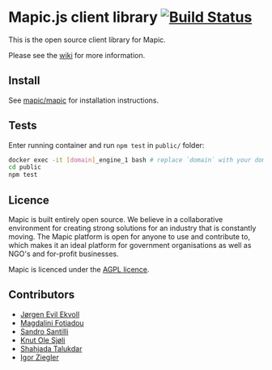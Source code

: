 # Mapic.js client library [![Build Status](https://travis-ci.org/mapic/mapic.js.png)](https://travis-ci.org/mapic/mapic.js)

This is the open source client library for Mapic.

Please see the [wiki](https://github.com/mapic/mapic.js/wiki) for more information.

## Install
See [mapic/mapic](https://github.com/mapic/mapic) for installation instructions.

## Tests
Enter running container and run `npm test` in `public/` folder:
```bash
docker exec -it [domain]_engine_1 bash # replace `domain` with your domain or `localhost` 
cd public
npm test
```

## Licence
Mapic is built entirely open source. We believe in a collaborative environment for creating strong solutions for an industry that is constantly moving. The Mapic platform is open for anyone to use and contribute to, which makes it an ideal platform for government organisations as well as NGO's and for-profit businesses.

Mapic is licenced under the [AGPL licence](https://github.com/mapic/mapic/blob/master/LICENCE).

## Contributors
- [Jørgen Evil Ekvoll](https://github.com/jorgenevil)
- [Magdalini Fotiadou](https://github.com/mft74)
- [Sandro Santilli](https://github.com/strk)
- [Knut Ole Sjøli](https://github.com/knutole)
- [Shahjada Talukdar](https://github.com/destromas1)
- [Igor Ziegler](https://github.com/igorziegler)
